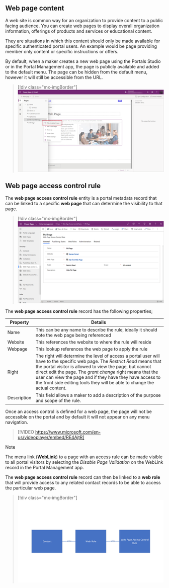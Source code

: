## Web page content

A web site is common way for an organization to provide content to a public facing audience.  You can create web pages to display overall organization information, offerings of products and services or educational content.

They are situations in which this content should only be made available for specific authenticated portal users.  An example would be page providing member only content or specific instructions or offers.

By default, when a maker creates a new web page using the Portals Studio or in the Portal Management app, the page is publicly available and added to the default menu.  The page can be hidden from the default menu, however it will still be accessible from the URL.

<!--image hide page in default menu-->

> [!div class="mx-imgBorder"]
> [![Hide in default menu](../media/hide-page.png)](../media/hide-page.png#lightbox)

## Web page access control rule

The **web page access control rule** entity is a portal metadata record that can be linked to a specific **web page** that can determine the visibility to that page.

> [!div class="mx-imgBorder"]
> [![Web page access control rule](../media/web-page-access-control-rule.png)](../media/web-page-access-control-rule.png#lightbox)

The **web page access control rule** record has the following properties;

| Property | Details |
| --- | --- |
| Name | This can be any name to describe the rule, ideally it should note the web page being referenced |
| Website | This references the website to where the rule will reside |
| Webpage | This lookup references the web page to apply the rule |
| Right | The right will determine the level of access a portal user will have to the specific web page.  The *Restrict Read* means that the portal visitor is allowed to view the page, but cannot direct edit the page.  The *grant change* right means that the user can view the page and if they have they have access to the front side editing tools they will be able to change the actual content. |
| Description | This field allows a maker to add a description of the purpose and scope of the rule. |

Once an access control is defined for a web page, the page will not be accessible on the portal and by default it will not appear on any menu navigation.

> [!VIDEO https://www.microsoft.com/en-us/videoplayer/embed/RE4AjtR]

> [!NOTE]
> The menu link (**WebLink**) to a page with an access rule can be made visible to all portal visitors by selecting the *Disable Page Validation* on the WebLink record in the Portal Management app.

The **web page access control rule** record can then be linked to a **web role** that will provide access to any related contact records to be able to access the particular web page.
> [!div class="mx-imgBorder"]
> [![Web page access control rule](../media/web-page-access-rule.png)](../media/web-page-access-rule.png#lightbox)